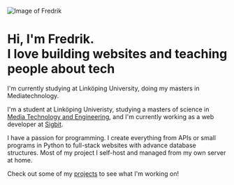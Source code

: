 ![Image of Fredrik](https://cms.fredrikburmester.com/assets/71ccab0f-0c4d-4064-b757-367304550660?width=200)

# Hi, I'm Fredrik. <br>I love building websites and teaching people about tech

I'm currently studying at Linköping University, doing my masters in Mediatechnology.

I'm a student at Linköping Univeristy, studying a masters of science in [Media Technology and Engineering](https://liu.se/utbildning/program/6cmen), and I'm currently working as a web developer at [Sigbit](https://www.significantbit.se/).

I have a passion for programming. I create everything from APIs or small programs in Python to full-stack websites with advance database structures. Most of my project I self-host and managed from my own server at home.

Check out some of my [projects](/projects) to see what I'm working on!
